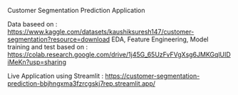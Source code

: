 Customer Segmentation Prediction Application

Data baseed on : https://www.kaggle.com/datasets/kaushiksuresh147/customer-segmentation?resource=download
EDA, Feature Engineering, Model training and test based on : https://colab.research.google.com/drive/1j45G_65UzFvFVgXsg6JMKGqlUIDiMeKn?usp=sharing

Live Application using Streamlit : https://customer-segmentation-prediction-bbjhngxma3fzrcgskj7rep.streamlit.app/
